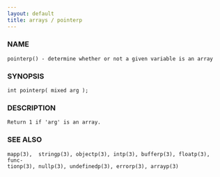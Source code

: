 ```yaml
---
layout: default
title: arrays / pointerp
---
```


### NAME

    pointerp() - determine whether or not a given variable is an array


### SYNOPSIS

    int pointerp( mixed arg );


### DESCRIPTION

    Return 1 if 'arg' is an array.


### SEE ALSO

    mapp(3),  stringp(3), objectp(3), intp(3), bufferp(3), floatp(3), func‐
    tionp(3), nullp(3), undefinedp(3), errorp(3), arrayp(3)
